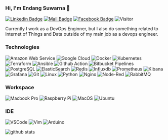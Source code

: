 ### Hi, I'm Endang Suwarna 👋
[![Linkedin Badge](https://img.shields.io/badge/-edsuwarna-blue?style=flat-square&logo=Linkedin&logoColor=white&link=https://www.linkedin.com/in/edsuwarna/)](https://www.linkedin.com/in/edsuwarna/)
[![Mail Badge](https://img.shields.io/badge/-es@edsuwarna.xyz-c14438?style=flat-square&logo=Gmail&logoColor=white&link=mailto:es@edsuwarna.xyz)](mailto:es@edsuwarna.xyz)
[![Facebook Badge](https://img.shields.io/badge/edsuwarna-1877F2?style=flat-square&logo=facebook&logoColor=white&link=https://facebook.com/edsuwarna/)](https://facebook.com/edsuwarna)
![Visitor](https://visitor-badge.glitch.me/badge?page_id=edsuwarna)

Currently I work as a DevOps Enginner, but I also do something related to Internet of Things and Data outside of my main job as a devops engineer.

### Technologies
![Amazon Web Service](https://img.shields.io/badge/-Amazon_Web_Services-232F3E?style=flat-square&logo=amazon-aws)
![Google Cloud](https://img.shields.io/badge/-Google_Cloud-4285F4?style=flat-square&logo=google-cloud&logoColor=white)
![Docker](https://img.shields.io/badge/-Docker-2CA5E0?style=flat-square&logo=Docker&logoColor=white)
![Kubernetes](https://img.shields.io/badge/-Kubernetes-326ce5?style=flat-square&logo=Kubernetes&logoColor=white)
![Terraform](https://img.shields.io/badge/Terraform-7B42BC?style=flat-square&logo=terraform&logoColor=white)
![Ansible](https://img.shields.io/badge/Ansible-EE0000?style=flat-square&logo=ansible&logoColor=white)
![Github Action](https://img.shields.io/badge/Github_Action-2088FF?style=flat-square&logo=github-actions&logoColor=white)
![Bitbucket Pipelines](https://img.shields.io/badge/Bitbucket_Pipelines-0052CC?style=flat-square&logo=bitbucket&logoColor=white)
![PostgreSQL](https://img.shields.io/badge/-PostgreSQL-336791?style=flat-square&logo=postgresql&logoColor=white)
![ElasticSearch](https://img.shields.io/badge/ElasticSearch-005571?style=flat-square&logo=elasticsearch&logoColor=white)
![Redis](https://img.shields.io/badge/-Redis-%23DD0031?style=flat-square&logo=Redis&logoColor=white)
![Influxdb](https://img.shields.io/badge/Influxdb-22ADF6?style=flat-square&logo=influxdb&logoColor=white)
![Prometheus](https://img.shields.io/badge/Prometheus-E6522c?style=flat-square&logo=prometheus&logoColor=white)
![Kibana](https://img.shields.io/badge/kibana-005571?style=flat-square&logo=kibana&logoColor=white)
![Grafana](https://img.shields.io/badge/Grafana-F46800?style=flat-square&logo=grafana&logoColor=white)
![Git](https://img.shields.io/badge/Git-F05032?style=flat-square&logo=git&logoColor=white)
![Linux](https://img.shields.io/badge/Linux-FCC624?style=flat-square&logo=linux&logoColor=black)
![Python](https://img.shields.io/badge/-Python-yellow?style=flat-square&logo=Python)
![Nginx](https://img.shields.io/badge/Nginx-009639?style=flat-square&logo=nginx&logoColor=white)
![Node-Red](https://img.shields.io/badge/Node_Red-8F0000?style=flat-square&logo=node-red&logoColor=white)
![RabbitMQ](https://img.shields.io/badge/RabbitMQ-FF6600?style=flat-square&logo=rabbitmq&logoColor=white)


### Workspace
![Macbook Pro](https://img.shields.io/badge/Macbook_Pro_2020-Core_i5_8GB-blue?style=flat-square&logo=apple&logoColor=white)
![Raspberry Pi](https://img.shields.io/badge/-Raspberry_Pi_3B+-C51A4A?style=flat-square&logo=Raspberry-Pi)
![MacOS](https://img.shields.io/badge/macOS_Big_Sur-bf276f?style=flat-square&logo=apple&logoColor=white)
![Ubuntu](https://img.shields.io/badge/Ubuntu-E95420?style=flat-square&logo=ubuntu&logoColor=white)

### IDE
![VSCode](https://img.shields.io/badge/Visual_Studio_Code-0078D4?style=flat-square&logo=visual%20studio%20code&logoColor=white)
![Vim](https://img.shields.io/badge/VIM-%2311AB00.svg?&style=lat-square&logo=vim&logoColor=white)
![Arduino](https://img.shields.io/badge/Arduino_IDE-00979D?style=flat-square&logo=arduino&logoColor=white)

![github stats](https://github-readme-stats.vercel.app/api?username=edsuwarna&show_icons=true)

